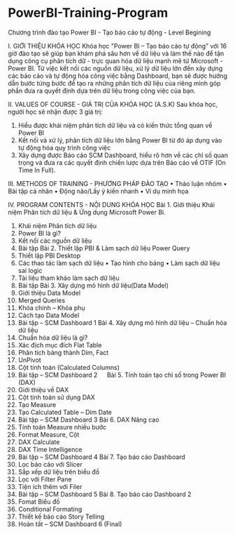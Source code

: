 # PowerBI-Training-Program
Chương trình đào tạo Power BI - Tạo báo cáo tự động - Level Begining

I.	GIỚI THIỆU KHÓA HỌC
Khóa học "Power BI – Tạo báo cáo tự động” với 16 giờ đào tạo sẽ giúp bạn khám phá sâu hơn về dữ liệu và làm thế nào để tận dụng công cụ phân tích dữ - trực quan hóa dữ liệu mạnh mẽ từ Microsoft - Power BI. Từ việc kết nối các nguồn dữ liệu, xử lý dữ liệu lớn đến xây dựng các báo cáo và tự động hóa công việc bằng Dashboard, bạn sẽ được hướng dẫn bước từng bước để tạo ra những phân tích dữ liệu của riêng mình góp phần đưa ra quyết định dựa trên dữ liệu trong công việc của bạn.

II.	VALUES OF COURSE - GIÁ TRỊ CỦA KHÓA HỌC (A.S.K)
Sau khóa học, người học sẽ nhận được 3 giá trị:
1.	Hiểu được khái niệm phân tích dữ liệu và có kiến thức tổng quan về Power BI
2.	Kết nối và xử lý, phân tích dữ liệu lớn bằng Power BI từ đó áp dụng vào tự động hóa quy trình công việc
3.	Xây dựng được Báo cáo SCM Dashboard, hiểu rõ hơn về các chỉ số quan trọng và đưa ra các quyết định chiến lược dựa trên Báo cáo về OTIF (On Time In Full).

III.	METHODS OF TRAINING - PHƯƠNG PHÁP ĐÀO TẠO
•	Thảo luận nhóm
•	Bài tập cá nhân
•	Động não/Lấy ý kiến nhanh
•	Ví dụ minh họa
 
IV.	PROGRAM CONTENTS - NỘI DUNG KHÓA HỌC
Bài 1. Giới thiệu Khái niệm Phân tích dữ liệu & Ứng dụng Microsoft Power Bi.
1.	Khái niệm Phân tích dữ liệu
2.	Power BI là gì?
3.	Kết nối các nguồn dữ liệu 
4.	Bài tập
Bài 2. Thiết lập PBI & Làm sạch dữ liệu Power Query
1.	Thiết lập PBI Desktop
2.	Các thao tác làm sạch dữ liệu
•	Tạo hình cho bảng
•	Làm sạch dữ liệu sai logic
3.	Tài liệu tham khảo làm sạch dữ liệu
4.	Bài tập
Bài 3. Xây dựng mô hình dữ liệu(Data Model)
1.	Giới thiệu Data Model
2.	Merged Queries
3.	Khóa chính – Khóa phụ
4.	Cách tạo Data Model
5.	Bài tập – SCM Dashboard 1
Bài 4. Xây dựng mô hình dữ liệu – Chuẩn hóa dữ liệu 
1.	Chuẩn hóa dữ liệu là gì?
2.	Xác địch mục đích Flat Table
3.	Phân tích bảng thành Dim, Fact
4.	UnPivot
5.	Cột tính toán (Calculated Columns)
6.	Bài tập – SCM Dashboard 2
 
Bài 5. Tính toán tạo chỉ số trong Power BI (DAX)
1.	Giới thiệu về DAX
2.	Cột tính toán sử dụng DAX
3.	Tạo Measure
4.	Tạo Calculated Table – Dim Date
5.	Bài tập – SCM Dashboard 3
Bài 6. DAX Nâng cao
1.	Tính toán Measure nhiều bước
2.	Format Measure, Cột
3.   DAX Calculate
4.   DAX Time Intelligence
5.   Bài tập – SCM Dashboard 4
Bài 7. Tạo báo cáo Dashboard
1.	Lọc báo cáo với Slicer
2.	Sắp xếp dữ liệu trên biểu đồ
3.	Lọc với Filter Pane
4.	Tiện ích thêm với Filer
5.    Bài tập – SCM Dashboard 5
Bài 8. Tạo báo cáo Dashboard 2
1.	Fomat Biểu đồ
2.	Conditional Formating
3.	Thiết kế báo cáo Story Telling
4.	Hoàn tất – SCM Dashboard 6 (Final)

